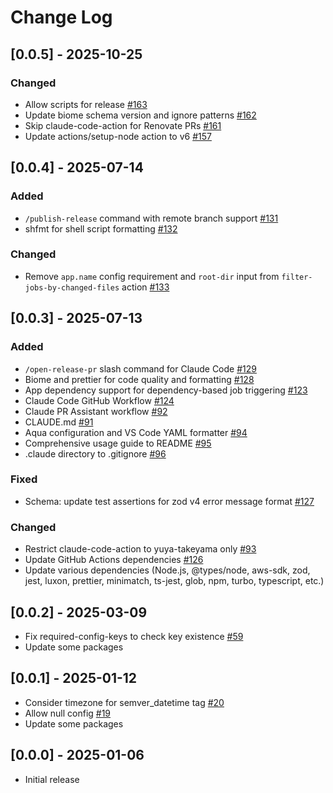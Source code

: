 # Change Log

## [0.0.5] - 2025-10-25

### Changed

- Allow scripts for release [#163](https://github.com/yuya-takeyama/monotonix/pull/163)
- Update biome schema version and ignore patterns [#162](https://github.com/yuya-takeyama/monotonix/pull/162)
- Skip claude-code-action for Renovate PRs [#161](https://github.com/yuya-takeyama/monotonix/pull/161)
- Update actions/setup-node action to v6 [#157](https://github.com/yuya-takeyama/monotonix/pull/157)

## [0.0.4] - 2025-07-14

### Added

- `/publish-release` command with remote branch support [#131](https://github.com/yuya-takeyama/monotonix/pull/131)
- shfmt for shell script formatting [#132](https://github.com/yuya-takeyama/monotonix/pull/132)

### Changed

- Remove `app.name` config requirement and `root-dir` input from `filter-jobs-by-changed-files` action [#133](https://github.com/yuya-takeyama/monotonix/pull/133)

## [0.0.3] - 2025-07-13

### Added

- `/open-release-pr` slash command for Claude Code [#129](https://github.com/yuya-takeyama/monotonix/pull/129)
- Biome and prettier for code quality and formatting [#128](https://github.com/yuya-takeyama/monotonix/pull/128)
- App dependency support for dependency-based job triggering [#123](https://github.com/yuya-takeyama/monotonix/pull/123)
- Claude Code GitHub Workflow [#124](https://github.com/yuya-takeyama/monotonix/pull/124)
- Claude PR Assistant workflow [#92](https://github.com/yuya-takeyama/monotonix/pull/92)
- CLAUDE.md [#91](https://github.com/yuya-takeyama/monotonix/pull/91)
- Aqua configuration and VS Code YAML formatter [#94](https://github.com/yuya-takeyama/monotonix/pull/94)
- Comprehensive usage guide to README [#95](https://github.com/yuya-takeyama/monotonix/pull/95)
- .claude directory to .gitignore [#96](https://github.com/yuya-takeyama/monotonix/pull/96)

### Fixed

- Schema: update test assertions for zod v4 error message format [#127](https://github.com/yuya-takeyama/monotonix/pull/127)

### Changed

- Restrict claude-code-action to yuya-takeyama only [#93](https://github.com/yuya-takeyama/monotonix/pull/93)
- Update GitHub Actions dependencies [#126](https://github.com/yuya-takeyama/monotonix/pull/126)
- Update various dependencies (Node.js, @types/node, aws-sdk, zod, jest, luxon, prettier, minimatch, ts-jest, glob, npm, turbo, typescript, etc.)

## [0.0.2] - 2025-03-09

- Fix required-config-keys to check key existence [#59](https://github.com/yuya-takeyama/monotonix/pull/59)
- Update some packages

## [0.0.1] - 2025-01-12

- Consider timezone for semver_datetime tag [#20](https://github.com/yuya-takeyama/monotonix/pull/20)
- Allow null config [#19](https://github.com/yuya-takeyama/monotonix/pull/19)
- Update some packages

## [0.0.0] - 2025-01-06

- Initial release
